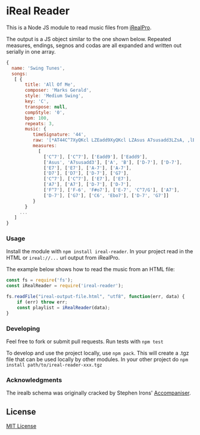 # iReal Reader

This is a Node JS module to read music files from [iRealPro](http://irealpro.com/).

The output is a JS object similar to the one shown below. Repeated measures, endings, segnos and codas are all expanded and written out serially in one array.


``` javascript
{
  name: 'Swing Tunes',
  songs:
   [ {
       title: 'All Of Me',
       composer: 'Marks Gerald',
       style: 'Medium Swing',
       key: 'C',
       transpose: null,
       compStyle: '0',
       bpm: 100,
       repeats: 3,
       music: {
          timeSignature: '44',
          raw: '[*AT44C^7XyQKcl LZEadd9XyQKcl LZAsus A7susadd3LZsA, ,lBLZD-7XyQKcl  ][*BE7XyQKcl LZA-7XyQKcl LZD7XyQKcl LZD-7XyQ|G7XyQ][*AC^7XyQKcl LZE7XyQKcl LZA7XyQKcl LZD-7XyQKcl  ][*CF^7XyQ|F-6(F#o7)XyQ|E-7(C^7/G)XyQ|A7XyQ|D-7XyQ|G7XyQ|C6 Ebo7LZD-7 G7 Z',
          measures:
            [
              ['C^7'], ['C^7'], ['Eadd9'], ['Eadd9'],
              ['Asus', 'A7susadd3'], ['A', 'B'], ['D-7'], ['D-7'],
              ['E7'], ['E7'], ['A-7'], ['A-7'],
              ['D7'], ['D7'], ['D-7'], ['G7'],
              ['C^7'], ['C^7'], ['E7'], ['E7'],
              ['A7'], ['A7'], ['D-7'], ['D-7'],
              ['F^7'], ['F-6', 'F#o7'], ['E-7', 'C^7/G'], ['A7'],
              ['D-7'], ['G7'], ['C6', 'Ebo7'], ['D-7', 'G7']]
          }
       }
     ...
   ]
}
```

### Usage

Install the module with `npm install ireal-reader`. In your project read in the HTML or `ireal://...` url output from iRealPro.

The example below shows how to read the music from an HTML file:

``` javascript
const fs = require('fs');
const iRealReader = require('ireal-reader');

fs.readFile("ireal-output-file.html", "utf8", function(err, data) {
    if (err) throw err;
    const playlist = iRealReader(data);
}
```

### Developing
Feel free to fork or submit pull requests. Run tests with `npm test`

To develop and use the project locally, use `npm pack`. This will create a .tgz file that can be used locally by other modules. In your other project do `npm install path/to/ireal-reader-xxx.tgz`

### Acknowledgments

The irealb schema was originally cracked by Stephen Irons' [Accompaniser](https://github.com/ironss/accompaniser).

## License

[MIT License](http://opensource.org/licenses/MIT)
